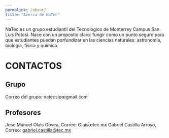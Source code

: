 ```yaml
---
permalink: /about/
title: "Acerca de NaTec"
---
```


NaTec es un grupo estudiantil del Tecnologico de Monterrey Campus San Luis Potosí. Nace con un propostio claro: fungir como un punto seguro para que estudiantes puedan porfundizar en las ciencias naturales: astronomía, biología, física y química. 

# CONTACTOS
## Grupo
Correo del grupo: natecslpœgmail.com

## Profesores
Jose Manuel Olais Govea, Correo: Olaisœtec.mx
Gabriel Castilla Arroyo, Correo: gabriel.castilla@tec.mx
